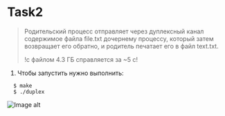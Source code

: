 # Task2
>Родительский процесс отправляет через дуплексный канал содержимое файла file.txt дочернему процессу, который затем возвращает его обратно, и родитель печатает его в файл text.txt.  
> 
>!с файлом 4.3 ГБ справляется за ~5 c!  

1. Чтобы запустить нужно выполнить:  
```
  $ make  
  $ ./duplex
```  

![Image alt](https://github.com/kseniadobrovolskaya/3_sem_22_23/task2/Dobrovolskaya_Task2/raw/main/image/image.png)
  
